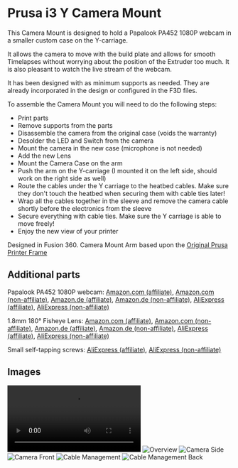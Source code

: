 # Prusa i3 Y Camera Mount

This Camera Mount is designed to hold a Papalook PA452 1080P webcam in a smaller custom case on the Y-carriage.

It allows the camera to move with the build plate and allows for smooth Timelapses without worrying about the position of the Extruder too much.
It is also pleasant to watch the live stream of the webcam.

It has been designed with as minimum supports as needed.
They are already incorporated in the design or configured in the F3D files.

To assemble the Camera Mount you will need to do the following steps:
- Print parts
- Remove supports from the parts
- Disassemble the camera from the original case (voids the warranty)
- Desolder the LED and Switch from the camera
- Mount the camera in the new case (microphone is not needed)
- Add the new Lens
- Mount the Camera Case on the arm
- Push the arm on the Y-carriage (I mounted it on the left side, should work on the right side as well)
- Route the cables under the Y carriage to the heatbed cables. Make sure they don't touch the heatbed when securing them with cable ties later!
- Wrap all the cables together in the sleeve and remove the camera cable shortly before the electronics from the sleeve
- Secure everything with cable ties. Make sure the Y carriage is able to move freely!
- Enjoy the new view of your printer

Designed in Fusion 360.
Camera Mount Arm based upon the [Original Prusa Printer Frame](https://github.com/prusa3d/Original-Prusa-i3/blob/bc7818d10d57f30d17bde0574f4be1c39c957a27/Frame/MK3v8b.dxf)

## Additional parts

Papalook PA452 1080P webcam: [Amazon.com (affiliate)](hhttps://www.amazon.com/PAPALOOK-PA452-Microphone-Recording-Compatible/dp/B01GYFOXK2?dchild=1&keywords=Papalook+PA452+1080P+webcam&qid=1628349072&sr=8-1&linkCode=ll1&tag=github3d-20&linkId=21a5ce0c769931af57549a9c59198d43&language=en_US&ref_=as_li_ss_tl), [Amazon.com (non-affiliate)](https://www.amazon.com/PAPALOOK-PA452-Microphone-Recording-Compatible/dp/B01GYFOXK2), [Amazon.de (affiliate)](https://www.amazon.de/PAPALOOK-PA452-Cancelling-Mikrofon-kompatibel/dp/B01GYFOXK2?__mk_de_DE=%C3%85M%C3%85%C5%BD%C3%95%C3%91&dchild=1&keywords=Papalook+PA452+1080P+webcam&qid=1628348592&sr=8-3&linkCode=ll1&tag=github3d-21&linkId=2d2a43bf711a42b8642a2b16b8adb5e4&language=de_DE&ref_=as_li_ss_tl), [Amazon.de (non-affiliate)](https://www.amazon.de/PAPALOOK-PA452-Cancelling-Mikrofon-kompatibel/dp/B01GYFOXK2), [AliExpress (affiliate)](https://s.click.aliexpress.com/e/_AB1nCW), [AliExpress (non-affiliate)](https://www.aliexpress.com/item/1005002599960500.html)

1.8mm 180° Fisheye Lens: [Amazon.com (affiliate)](https://www.amazon.com/1-8mm-angle-Fisheye-Camera-cameras/dp/B07Q1HP77P?dchild=1&keywords=1%2C8+mm+Fisheye&qid=1628349303&sr=8-1&linkCode=ll1&tag=github3d-20&linkId=bf9d9bfa1e26b75ba08d9c17a32ff1a4&language=en_US&ref_=as_li_ss_tl), [Amazon.com (non-affiliate)](https://www.amazon.com/1-8mm-angle-Fisheye-Camera-cameras/dp/B07Q1HP77P), [Amazon.de (affiliate)](https://www.amazon.de/TOOGOO-CCTV-Objektiv-Halterung-Videoueberwachung-CCTV-Objektive-Schwarz/dp/B079NKG9FW?__mk_de_DE=%C3%85M%C3%85%C5%BD%C3%95%C3%91&dchild=1&keywords=1%2C8+mm+Fisheye&qid=1628349332&sr=8-4&linkCode=ll1&tag=github3d-21&linkId=3cdbb425bd18868577cef04f3006437b&language=de_DE&ref_=as_li_ss_tl), [Amazon.de (non-affiliate)](https://www.amazon.de/TOOGOO-CCTV-Objektiv-Halterung-Videoueberwachung-CCTV-Objektive-Schwarz/dp/B079NKG9FW), [AliExpress (affiliate)](https://s.click.aliexpress.com/e/_AYI030), [AliExpress (non-affiliate)](https://www.aliexpress.com/item/4001289963192.html)

Small self-tapping screws: [AliExpress (affiliate)](https://s.click.aliexpress.com/e/_AZpmT0), [AliExpress (non-affiliate)](https://www.aliexpress.com/item/4000170569094.html)

## Images

![Timelapse Sample](https://user-images.githubusercontent.com/4051999/128605927-fc3787eb-fd8d-4be8-980f-730afbff5e8f.mp4)
![Overview](https://user-images.githubusercontent.com/4051999/128605909-1dc2fa7b-69cd-4e17-bbd0-1ca39f04fbf8.jpg)
![Camera Side](https://user-images.githubusercontent.com/4051999/128605912-6919ef21-d285-45e3-8cbd-e26b349dda31.jpg)
![Camera Front](https://user-images.githubusercontent.com/4051999/128605915-38d8e46b-98c0-4b11-a265-699c5fcc8af8.jpg)
![Cable Management](https://user-images.githubusercontent.com/4051999/128605920-eb550261-d1aa-4484-8826-aed8c3be5285.jpg)
![Cable Management Back](https://user-images.githubusercontent.com/4051999/128605923-e9b70525-3287-41e2-94ac-42adb5024d86.jpg)
